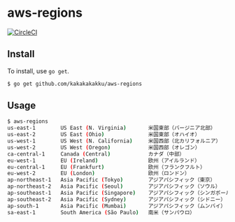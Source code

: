 # aws-regions

[![CircleCI](https://circleci.com/gh/kakakakakku/aws-regions.svg?style=svg)](https://circleci.com/gh/kakakakakku/aws-regions)

## Install

To install, use `go get`.

```sh
$ go get github.com/kakakakakku/aws-regions
```

## Usage

```sh
$ aws-regions
us-east-1        US East (N. Virginia)       米国東部（バージニア北部）
us-east-2        US East (Ohio)              米国東部（オハイオ）
us-west-1        US West (N. California)     米国西部（北カリフォルニア）
us-west-2        US West (Oregon)            米国西部（オレゴン）
ca-central-1     Canada (Central)            カナダ（中部）
eu-west-1        EU (Ireland)                欧州（アイルランド）
eu-central-1     EU (Frankfurt)              欧州（フランクフルト）
eu-west-2        EU (London)                 欧州（ロンドン）
ap-northeast-1   Asia Pacific (Tokyo)        アジアパシフィック（東京）
ap-northeast-2   Asia Pacific (Seoul)        アジアパシフィック（ソウル）
ap-southeast-1   Asia Pacific (Singapore)    アジアパシフィック（シンガポール）
ap-southeast-2   Asia Pacific (Sydney)       アジアパシフィック（シドニー）
ap-south-1       Asia Pacific (Mumbai)       アジアパシフィック（ムンバイ）
sa-east-1        South America (São Paulo)   南米（サンパウロ）
```
